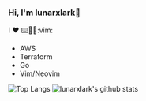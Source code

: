 ### Hi, I'm lunarxlark👋

I :heart: :keyboard::dog::tent::vim:

- AWS
- Terraform
- Go
- Vim/Neovim

![Top Langs](https://github-readme-stats.vercel.app/api/top-langs/?username=lunarxlark&hide=html,css,Vim%20Snippet&theme=gruvbox)
![lunarxlark's github stats](https://github-readme-stats.vercel.app/api?username=lunarxlark&show_icons=true&count_private=true&line_height=40&theme=gruvbox)
